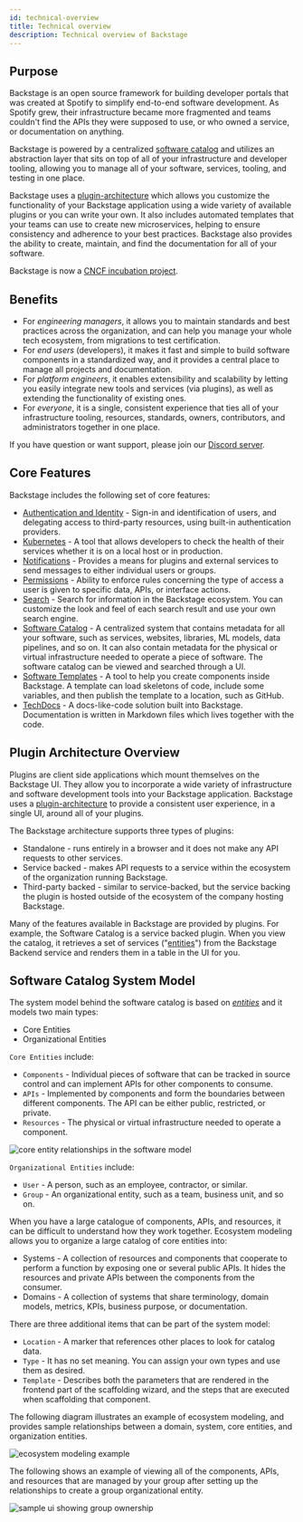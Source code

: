 ```yaml
---
id: technical-overview
title: Technical overview
description: Technical overview of Backstage
---
```


## Purpose

Backstage is an open source framework for building developer portals that was created at Spotify to simplify end-to-end software development. As Spotify grew, their infrastructure became more fragmented and teams couldn't find the APIs they were supposed to use, or who owned a service, or documentation on anything.

Backstage is powered by a centralized [software catalog](#software-catalog-system-model) and utilizes an abstraction layer that sits on top of all of your infrastructure and developer tooling, allowing you to manage all of your software, services, tooling, and testing in one place.

Backstage uses a [plugin-architecture](#plugin-architecture-overview) which allows you customize the functionality of your Backstage application using a wide variety of available plugins or you can write your own. It also includes automated templates that your teams can use to create new microservices, helping to ensure consistency and adherence to your best practices. Backstage also provides the ability to create, maintain, and find the documentation for all of your software.

Backstage is now a [CNCF incubation project](https://backstage.io/blog/2022/03/16/backstage-turns-two#out-of-the-sandbox-and-into-incubation).

## Benefits

- For _engineering managers_, it allows you to maintain standards and best practices across the organization, and can help you manage your whole tech ecosystem, from migrations to test certification.
- For _end users_ (developers), it makes it fast and simple to build software components in a standardized way, and it provides a central place to manage all projects and documentation.
- For _platform engineers_, it enables extensibility and scalability by letting you easily integrate new tools and services (via plugins), as well as extending the functionality of existing ones.
- For _everyone_, it is a single, consistent experience that ties all of your infrastructure tooling, resources, standards, owners, contributors, and administrators together in one place.

If you have question or want support, please join our [Discord server](https://discord.gg/backstage-687207715902193673).

## Core Features

Backstage includes the following set of core features:

- [Authentication and Identity](../auth/index.md) - Sign-in and identification of users, and delegating access to third-party resources, using built-in authentication providers.
- [Kubernetes](../features/kubernetes/index.md) - A tool that allows developers to check the health of their services whether it is on a local host or in production.
- [Notifications](../notifications/index.md) - Provides a means for plugins and external services to send messages to either individual users or groups.
- [Permissions](../permissions/overview.md) - Ability to enforce rules concerning the type of access a user is given to specific data, APIs, or interface actions.
- [Search](https://backstage.io/docs/features/search/) - Search for information in the Backstage ecosystem. You can customize the look and feel of each search result and use your own search engine.
- [Software Catalog](../features/software-catalog/index.md) - A centralized system that contains metadata for all your software, such as services, websites, libraries, ML models, data pipelines, and so on. It can also contain metadata for the physical or virtual infrastructure needed to operate a piece of software. The software catalog can be viewed and searched through a UI.
- [Software Templates](../features/software-templates/index.md) - A tool to help you create components inside Backstage. A template can load skeletons of code, include some variables, and then publish the template to a location, such as GitHub.
- [TechDocs](https://backstage.io/docs/features/techdocs/) - A docs-like-code solution built into Backstage. Documentation is written in Markdown files which lives together with the code.

## Plugin Architecture Overview

Plugins are client side applications which mount themselves on the Backstage UI. They allow you to incorporate a wide variety of infrastructure and software development tools into your Backstage application. Backstage uses a [plugin-architecture](../overview/architecture-overview.md#plugin-architecture) to provide a consistent user experience, in a single UI, around all of your plugins.

The Backstage architecture supports three types of plugins:

- Standalone - runs entirely in a browser and it does not make any API requests to other services.
- Service backed - makes API requests to a service within the ecosystem of the organization running Backstage.
- Third-party backed - similar to service-backed, but the service backing the plugin is hosted outside of the ecosystem of the company hosting Backstage.

Many of the features available in Backstage are provided by plugins. For example, the Software Catalog is a service backed plugin. When you view the catalog, it retrieves a set of services ("[entities](#software-catalog-system-model)") from the Backstage Backend service and renders them in a table in the UI for you.

## Software Catalog System Model

The system model behind the software catalog is based on [_entities_](../references/glossary.md#entity) and it models two main types:

- Core Entities
- Organizational Entities

`Core Entities` include:

- `Components` - Individual pieces of software that can be tracked in source control and can implement APIs for other components to consume.
- `APIs` - Implemented by components and form the boundaries between different components. The API can be either public, restricted, or private.
- `Resources` - The physical or virtual infrastructure needed to operate a component.

![core entity relationships in the software model](../assets/software-catalog/software-model-core-entities.drawio.svg)

`Organizational Entities` include:

- `User` - A person, such as an employee, contractor, or similar.
- `Group` - An organizational entity, such as a team, business unit, and so on.

When you have a large catalogue of components, APIs, and resources, it can be difficult to understand how they work together. Ecosystem modeling allows you to organize a large catalog of core entities into:

- Systems - A collection of resources and components that cooperate to perform a function by exposing one or several public APIs. It hides the resources and private APIs between the components from the consumer.
- Domains - A collection of systems that share terminology, domain models, metrics, KPIs, business purpose, or documentation.

There are three additional items that can be part of the system model:

- `Location` - A marker that references other places to look for catalog data.
- `Type` - It has no set meaning. You can assign your own types and use them as desired.
- `Template` - Describes both the parameters that are rendered in the frontend part of the scaffolding wizard, and the steps that are executed when scaffolding that component.

The following diagram illustrates an example of ecosystem modeling, and provides sample relationships between a domain, system, core entities, and organization entities.

![ecosystem modeling example](../assets/software-catalog/software-model-entities.drawio.svg)

The following shows an example of viewing all of the components, APIs, and resources that are managed by your group after setting up the relationships to create a group organizational entity.

![sample ui showing group ownership](../assets/technical-overview/backstage-ui-group-ownership.png)